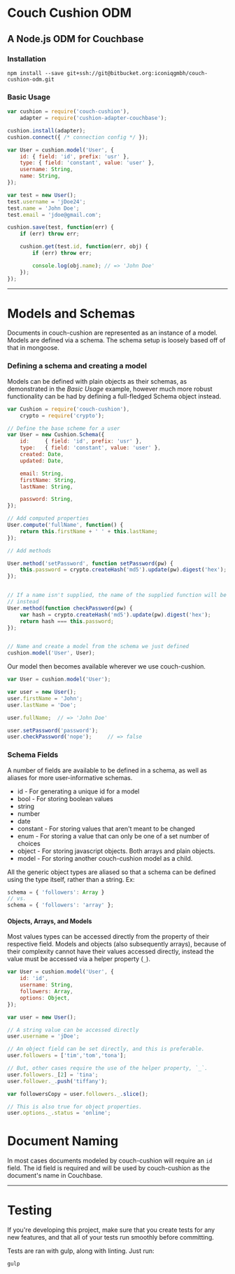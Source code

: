# Couch Cushion ODM
## A Node.js ODM for Couchbase

### Installation

```
npm install --save git+ssh://git@bitbucket.org:iconiqgmbh/couch-cushion-odm.git
```

### Basic Usage

```javascript
var cushion = require('couch-cushion'),
    adapter = require('cushion-adapter-couchbase');

cushion.install(adapter);
cushion.connect({ /* connection config */ });

var User = cushion.model('User', {
    id: { field: 'id', prefix: 'usr' },
    type: { field: 'constant', value: 'user' },
    username: String,
    name: String,
});

var test = new User();
test.username = 'jDoe24';
test.name = 'John Doe';
test.email = 'jdoe@gmail.com';

cushion.save(test, function(err) {
    if (err) throw err;

    cushion.get(test.id, function(err, obj) {
        if (err) throw err;

        console.log(obj.name); // => 'John Doe'
    });
});
```

---

# Models and Schemas

Documents in couch-cushion are represented as an instance of a model. Models are
defined via a schema. The schema setup is loosely based off of that in mongoose.

### Defining a schema and creating a model

Models can be defined with plain objects as their schemas, as demonstrated in
the *Basic Usage* example, however much more robust functionality can be had by
defining a full-fledged Schema object instead.

```javascript
var Cushion = require('couch-cushion'),
    crypto = require('crypto');

// Define the base scheme for a user
var User = new Cushion.Schema({
    id:     { field: 'id', prefix: 'usr' },
    type:   { field: 'constant', value: 'user' },
    created: Date,
    updated: Date,

    email: String,
    firstName: String,
    lastName: String,

    password: String,
});

// Add computed properties
User.compute('fullName', function() {
    return this.firstName + ' ' + this.lastName;
});

// Add methods

User.method('setPassword', function setPassword(pw) {
    this.password = crypto.createHash('md5').update(pw).digest('hex');
});


// If a name isn't supplied, the name of the supplied function will be used
// instead
User.method(function checkPassword(pw) {
    var hash = crypto.createHash('md5').update(pw).digest('hex');
    return hash === this.password;
});


// Name and create a model from the schema we just defined
cushion.model('User', User);
```

Our model then becomes available wherever we use couch-cushion.

```javascript
var User = cushion.model('User');

var user = new User();
user.firstName = 'John';
user.lastName = 'Doe';

user.fullName;  // => 'John Doe'

user.setPassword('password');
user.checkPassword('nope');     // => false
```

### Schema Fields

A number of fields are available to be defined in a schema, as well as aliases
for more user-informative schemas.

- id - For generating a unique id for a model
- bool - For storing boolean values
- string
- number
- date
- constant - For storing values that aren't meant to be changed
- enum - For storing a value that can only be one of a set number of choices
- object - For storing javascript objects. Both arrays and plain objects.
- model - For storing another couch-cushion model as a child.

All the generic object types are aliased so that a schema can be defined using
the type itself, rather than a string. Ex:

```javascript
schema = { 'followers': Array }
// vs.
schema = { 'followers': 'array' };
```

#### Objects, Arrays, and Models

Most values types can be accessed directly from the property of their respective
field. Models and objects (also subsequently arrays), because of their
complexity cannot have their values accessed directly, instead the value must be
accessed via a helper property (`_`).

```javascript
var User = cushion.model('User', {
    id: 'id',
    username: String,
    followers: Array,
    options: Object,
});

var user = new User();

// A string value can be accessed directly
user.username = 'jDoe';

// An object field can be set directly, and this is preferable.
user.followers = ['tim','tom','tona'];

// But, other cases require the use of the helper property, `_`.
user.followers._[2] = 'tina';
user.follower._.push('tiffany');

var followersCopy = user.followers._.slice();

// This is also true for object properties.
user.options._.status = 'online';
```


# Document Naming

In most cases documents modeled by couch-cushion will require an `id` field. The
id field is required and will be used by couch-cushion as the document's name in
Couchbase.





---

# Testing

If you're developing this project, make sure that you create tests for any new
features, and that all of your tests run smoothly before committing.

Tests are ran with gulp, along with linting. Just run:

```
gulp
```
